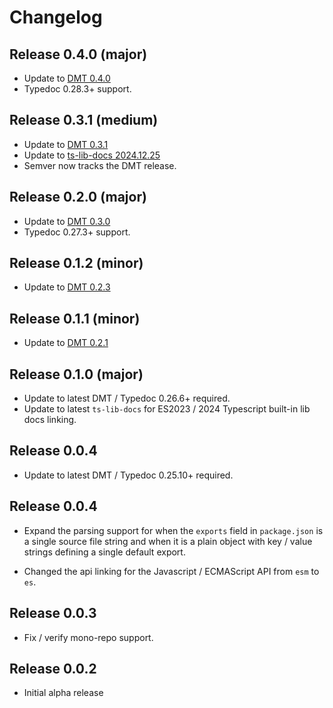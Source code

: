 # Changelog
## Release 0.4.0 (major)
- Update to [DMT 0.4.0](https://github.com/typhonjs-typedoc/typedoc-theme-dmt/releases)
- Typedoc 0.28.3+ support.

## Release 0.3.1 (medium)
- Update to [DMT 0.3.1](https://github.com/typhonjs-typedoc/typedoc-theme-dmt/releases)
- Update to [ts-lib-docs 2024.12.25](https://github.com/typhonjs-typedoc/ts-lib-docs/releases)
- Semver now tracks the DMT release.

## Release 0.2.0 (major)
- Update to [DMT 0.3.0](https://github.com/typhonjs-typedoc/typedoc-theme-dmt/releases)
- Typedoc 0.27.3+ support.

## Release 0.1.2 (minor)
- Update to [DMT 0.2.3](https://github.com/typhonjs-typedoc/typedoc-theme-dmt/releases)

## Release 0.1.1 (minor)
- Update to [DMT 0.2.1](https://github.com/typhonjs-typedoc/typedoc-theme-dmt/releases)

## Release 0.1.0 (major)
- Update to latest DMT / Typedoc 0.26.6+ required.
- Update to latest `ts-lib-docs` for ES2023 / 2024 Typescript built-in lib docs linking.

## Release 0.0.4
- Update to latest DMT / Typedoc 0.25.10+ required.

## Release 0.0.4
- Expand the parsing support for when the `exports` field in `package.json` is a single source file string and when it
is a plain object with key / value strings defining a single default export.

- Changed the api linking for the Javascript / ECMAScript API from `esm` to `es`.

## Release 0.0.3
- Fix / verify mono-repo support.

## Release 0.0.2
- Initial alpha release
